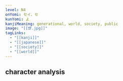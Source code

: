 ```yaml
---
level: N4
onYomi: セイ、セ
kunYomi: よ
kanjiMeaning: generational, world, society, public
image: "[[世.jpg]]"
tagLinks:
  - "[[kanji]]"
  - "[[japanese]]"
  - "[[society]]"
  - "[[world]]"
---
```

## character analysis